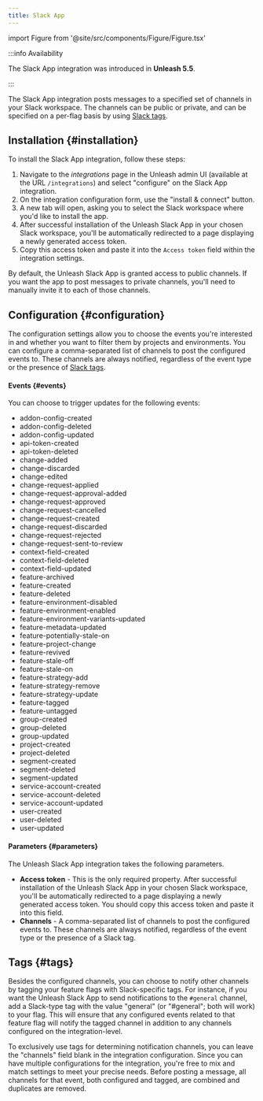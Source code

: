 ```yaml
---
title: Slack App
---
```


import Figure from '@site/src/components/Figure/Figure.tsx'

:::info Availability

The Slack App integration was introduced in **Unleash 5.5**.

:::

The Slack App integration posts messages to a specified set of channels in your Slack workspace. The channels can be public or private, and can be specified on a per-flag basis by using [Slack tags](#tags).

## Installation {#installation}

To install the Slack App integration, follow these steps:

1. Navigate to the *integrations* page in the Unleash admin UI (available at the URL `/integrations`) and select "configure" on the Slack App integration.
2. On the integration configuration form, use the "install & connect" button.
3. A new tab will open, asking you to select the Slack workspace where you'd like to install the app.
4. After successful installation of the Unleash Slack App in your chosen Slack workspace, you'll be automatically redirected to a page displaying a newly generated access token.
5. Copy this access token and paste it into the `Access token` field within the integration settings.

By default, the Unleash Slack App is granted access to public channels. If you want the app to post messages to private channels, you'll need to manually invite it to each of those channels.

## Configuration {#configuration}

The configuration settings allow you to choose the events you're interested in and whether you want to filter them by projects and environments. You can configure a comma-separated list of channels to post the configured events to. These channels are always notified, regardless of the event type or the presence of [Slack tags](#tags).

#### Events {#events}

You can choose to trigger updates for the following events:

- addon-config-created
- addon-config-deleted
- addon-config-updated
- api-token-created
- api-token-deleted
- change-added
- change-discarded
- change-edited
- change-request-applied
- change-request-approval-added
- change-request-approved
- change-request-cancelled
- change-request-created
- change-request-discarded
- change-request-rejected
- change-request-sent-to-review
- context-field-created
- context-field-deleted
- context-field-updated
- feature-archived
- feature-created
- feature-deleted
- feature-environment-disabled
- feature-environment-enabled
- feature-environment-variants-updated
- feature-metadata-updated
- feature-potentially-stale-on
- feature-project-change
- feature-revived
- feature-stale-off
- feature-stale-on
- feature-strategy-add
- feature-strategy-remove
- feature-strategy-update
- feature-tagged
- feature-untagged
- group-created
- group-deleted
- group-updated
- project-created
- project-deleted
- segment-created
- segment-deleted
- segment-updated
- service-account-created
- service-account-deleted
- service-account-updated
- user-created
- user-deleted
- user-updated

#### Parameters {#parameters}

The Unleash Slack App integration takes the following parameters.

- **Access token** - This is the only required property. After successful installation of the Unleash Slack App in your chosen Slack workspace, you'll be automatically redirected to a page displaying a newly generated access token. You should copy this access token and paste it into this field.
- **Channels** - A comma-separated list of channels to post the configured events to. These channels are always notified, regardless of the event type or the presence of a Slack tag.

## Tags {#tags}

Besides the configured channels, you can choose to notify other channels by tagging your feature flags with Slack-specific tags. For instance, if you want the Unleash Slack App to send notifications to the `#general` channel, add a Slack-type tag with the value "general" (or "#general"; both will work) to your flag. This will ensure that any configured events related to that feature flag will notify the tagged channel in addition to any channels configured on the integration-level.

To exclusively use tags for determining notification channels, you can leave the "channels" field blank in the integration configuration. Since you can have multiple configurations for the integration, you're free to mix and match settings to meet your precise needs. Before posting a message, all channels for that event, both configured and tagged, are combined and duplicates are removed.

<Figure caption="We have defined two Slack tags for the &quot;new-payment-system&quot; flag. In this example Unleash will post updates to the #notifications and #random channels, along with any channels defined in the integration configuration." img="/img/slack-addon-tags.png"/>
